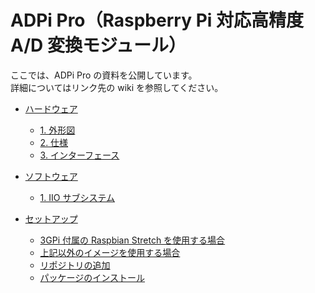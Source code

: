 # ADPi Pro（Raspberry Pi 対応高精度 A/D 変換モジュール）
ここでは、ADPi Pro の資料を公開しています。  
詳細についてはリンク先の wiki を参照してください。

* [ハードウェア](../../wiki/ハードウェア)  
  + [1. 外形図](../../wiki/ハードウェア#1-%E5%A4%96%E5%BD%A2%E5%9B%B3)  
  + [2. 仕様](../../wiki/ハードウェア#2-%E4%BB%95%E6%A7%98)  
  + [3. インターフェース](../../wiki/ハードウェア#3-%E3%82%A4%E3%83%B3%E3%82%BF%E3%83%BC%E3%83%95%E3%82%A7%E3%83%BC%E3%82%B9)
  
* [ソフトウェア](../../wiki/ソフトウェア)  
  + [1. IIO サブシステム](../../wiki/ソフトウェア#1-iio-%E3%82%B5%E3%83%96%E3%82%B7%E3%82%B9%E3%83%86%E3%83%A0)
  
* [セットアップ](../../wiki/セットアップ)  
  + [3GPi 付属の Raspbian Stretch を使用する場合](../../wiki/セットアップ#3gpi-%E4%BB%98%E5%B1%9E%E3%81%AE-raspbian-stretch-%E3%82%92%E4%BD%BF%E7%94%A8%E3%81%99%E3%82%8B%E5%A0%B4%E5%90%88)  
  + [上記以外のイメージを使用する場合](../../wiki/セットアップ#%E4%B8%8A%E8%A8%98%E4%BB%A5%E5%A4%96%E3%81%AE%E3%82%A4%E3%83%A1%E3%83%BC%E3%82%B8%E3%82%92%E4%BD%BF%E7%94%A8%E3%81%99%E3%82%8B%E5%A0%B4%E5%90%88)  
  + [リポジトリの追加](../../wiki/セットアップ#%E3%83%AA%E3%83%9D%E3%82%B8%E3%83%88%E3%83%AA%E3%81%AE%E8%BF%BD%E5%8A%A0)  
  + [パッケージのインストール](../../wiki/セットアップ#%E3%83%91%E3%83%83%E3%82%B1%E3%83%BC%E3%82%B8%E3%81%AE%E3%82%A4%E3%83%B3%E3%82%B9%E3%83%88%E3%83%BC%E3%83%AB)
